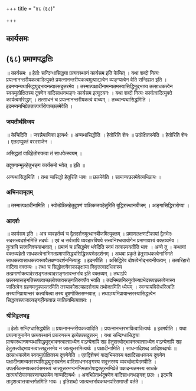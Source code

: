 +++
title = "४८ (६८)"

+++


## कार्यसमः

## (६८) **प्रमाणपद्धतिः**

॥ कार्यसमः ॥ हेतोः सन्दिग्धासिद्ध्या प्रत्यवस्थानं कार्यसम इति केचित् । यथा शब्दो नित्यः प्रयत्नानन्तरीयकत्वादित्युक्ते प्रयत्नानन्तरीयकत्वमुत्पाद्यत्वेन व्यङ्ग्यत्वेन वेति सन्दिह्यत इति । इदमप्यन्यथासिद्ध्युद्भावनत्वात्सदुत्तरमेव । तस्मात्पक्षादीनामन्यतमस्यासिद्धिमुद्भाव्य तत्साधकत्वेन स्वयमुत्प्रेक्षितस्य दूषणेन वादिसाधनभङ्गः कार्यसम इत्युदयनः । यथा शब्दो नित्यः कार्यत्वादित्युक्ते कार्यत्वमसिद्धम् । तत्साधनं च प्रयत्नानन्तरीयकत्वं वाच्यम् । तच्चान्यथासिद्धमिति । इदमप्यनभिप्रेततात्पर्यारोपाच्छलमेवेति ।

### **जयतीर्थविजय**

॥ केचिदिति । जरन्नैयायिका इत्यर्थः ॥ अन्यथासिद्धीति । हेतोरिति शेषः ॥ उत्प्रेक्षितस्येति । हेतोरिति शेषः । एतदप्युक्तं वरदराजेन ।

असिद्धतां वादिहेतोरुक्त्वा तं साधयेत्स्वयम् ।

तद्दूषणान्मूलहेतुभङ्ग कार्यसमो भवेत् ॥ इति ॥

अन्यथासिद्धमिति । तथा चासिद्धो हेतुरिति भावः ॥ छलमेवेति । सामान्यछलमेवेत्यभिप्रायः ।

### **अभिनवामृतम्**

॥ तस्मात्पक्षादीनामिति । स्वोत्प्रेक्षितहेतुदूषणं पाक्षिकजयहेतुरिति बुद्धिरुत्थानबीजम् । अङ्गासिद्धिरारोप्या ।

### **आदर्शः**

॥ कार्यसम इति । अत्र व्यवहर्तव्यं च द्वैतदर्शनमुत्थानबीजमित्युक्तम् । प्रमाणलक्षणटीकायां द्वैतभेदः सदसत्त्वदर्शनमिति तदर्थः । एवं च सर्वत्रापि व्यवहारविषये सत्त्वनिश्चयायोगेन प्रमाणावश्यं वक्तव्यमेव । कुत्रापि सत्त्वनिश्चयाभावात् । प्रमाणं च प्रसिद्धमेव भवेदिति स्वयं तत्कल्पयतीति भावः । अन्ये तु । कथायां वक्तव्यहेतौ साधकत्वेनाभिमतप्रमाणसिद्ध्यसिद्धिरूपभेददर्शनम् । अथवा प्रकृते हेतुसाधकत्वेनाभिमते साधकत्वासाधकत्वरूपवैलक्षण्यदर्शनमित्याहुः ॥ इदमपीति । असिद्धिरेव दोषत्वेनोद्भावनीयत्वम् । तत्परिहारो वादिना वक्तव्यः । तथा च सिद्धोक्त्यैवाकाङ्क्षाया निवृत्तत्वादधिकस्य तत्प्रमाणोक्त्यादेरसङ्गतत्वादसङ्गतावन्तर्भाव इति वक्तव्यम् । तथाऽपि छलस्यासङ्गतिरूपत्वाच्छलोक्तावसङ्गतिरुक्तैव भवति । तदभिमतनिरनुयोज्यप्रभेदरूपछलत्वेनास्य जातित्वेन ग्रहणमनुपपन्नतरमिति तस्याकौशल्यप्रदर्शनाय तथोक्तमिति ध्येयम् । स्वन्यायविरोधस्त्विति तस्याभिप्रायान्तरं कल्पयित्वा तस्य दूषणोक्तिसम्भवात् । तथाऽप्यभिप्रायान्तरस्यासिद्धत्वेन सिद्धत्वरूपजात्यङ्गहीनत्वान्न जातित्वमित्याशयः ।

### **श्रीविट्टलभट्ट**

॥ हेतोः सन्दिग्धासिद्ध्येति ॥ प्रयत्नानन्तरीयकत्वादिति । प्रयत्नानन्तरभावित्वादित्यर्थः ॥ इदमपीति । यथा प्रयत्नानुमानेन प्रत्यवस्थानं प्रकरणसम इत्येतत्सदुत्तरम् । यथा सन्दिग्धासिद्ध्या प्रत्यवस्थानमन्यथासिद्ध्युद्भावनत्वात्साध्येन वाऽन्येनापि सह हेतुसत्त्वोद्भावनत्वात्साध्येन वाऽन्येनापि सह हेतुसत्त्वोद्भावनत्वात्सदुत्तरमेव न जात्युत्तरमित्यर्थः ॥ पक्षादीनामिति । साधनादिशब्द आदिशब्दार्थः ॥ तत्साधकत्वेन स्वयमुत्प्रेक्षितस्य दूषणेनेति । एतद्विशेषणं वाद्यभिमतस्य पक्षादिसाधकस्य दूषणेन पक्षादीनामन्यतरस्यासिद्ध्युद्भावनेन वादिसाधनभङ्गस्य सदुत्तरस्य व्यवच्छेदायेदमपीति । उपलब्धिसमवत्कार्यसमरूपं जात्युत्तरमप्यनभिमतारोपाद्वक्तुरनभिप्रेते पक्षादन्यतमस्य साधके तात्पर्यारोपात्कारणाच्छलमेव नान्यदित्यर्थः । अनभिप्रेतार्थदूषणेन वादिसाधनभङ्गश् छलः । इदमपि तादृशत्वात्तत्रान्तर्गतमिति भावः । इतिशब्दो जात्यन्तर्भावकथनपरिसमाप्तौ वर्तते ।

